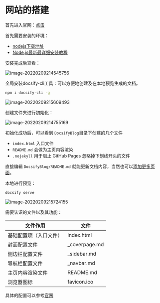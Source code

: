 # 网站的搭建

首先进入官网：[点击](https://docsify.js.org/#/zh-cn/)

首先需要安装的环境：

- [nodejs下载地址](http://nodejs.cn/download/)
- [Node.js最新最详细安装教程](https://blog.csdn.net/Small_Yogurt/article/details/104968169)

安装完成后查看：

![image-20220209214545756](https://gitee.com/xbhog/xiao-xin-img/raw/master/MarkDownImg/202202092145077.png)

全局安装docsify-cli工具：可以方便地创建及在本地预览生成的文档。

```sh
npm i docsify-cli -g
```

![image-20220209215609493](https://gitee.com/xbhog/xiao-xin-img/raw/master/MarkDownImg/202202092156708.png)

创建文件夹进行初始化：

![image-20220209214755169](https://gitee.com/xbhog/xiao-xin-img/raw/master/MarkDownImg/202202092147140.png)

初始化成功后，可以看到 `DocsifyBlog`目录下创建的几个文件

- `index.html` 入口文件
- `README.md` 会做为主页内容渲染
- `.nojekyll` 用于阻止 GitHub Pages 忽略掉下划线开头的文件

直接编辑 `DocsifyBlog/README.md` 就能更新文档内容，当然也可以[添加更多页面](https://docsify.js.org/#/zh-cn/more-pages)。

本地进行预览：

```shell
docsify serve
```

![image-20220209215724155](https://gitee.com/xbhog/xiao-xin-img/raw/master/MarkDownImg/202202092157980.png)

需要认识的文件以及其功能：

| 文件作用               | 文件          |
| ---------------------- | ------------- |
| 基础配置项（入口文件） | index.html    |
| 封面配置文件           | _coverpage.md |
| 侧边栏配置文件         | _sidebar.md   |
| 导航栏配置文件         | _navbar.md    |
| 主页内容渲染文件       | README.md     |
| 浏览器图标             | favicon.ico   |

具体的配置可以参考[官网](https://docsify.js.org/#/zh-cn/quickstart?id=%e5%88%9d%e5%a7%8b%e5%8c%96%e9%a1%b9%e7%9b%ae)